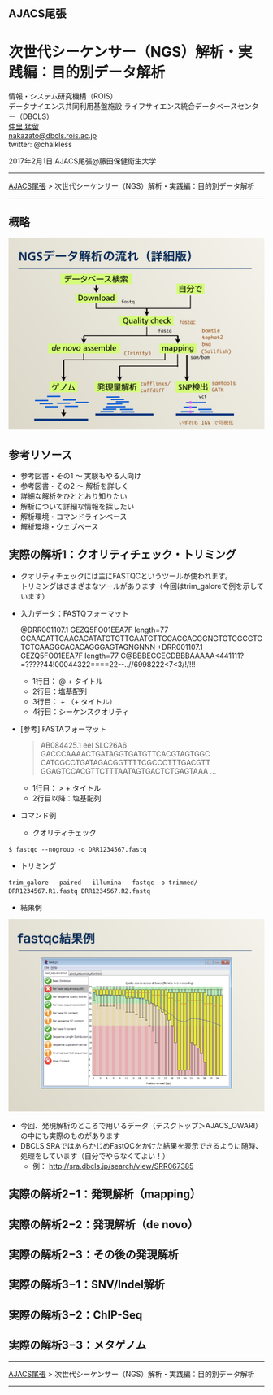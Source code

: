 ## AJACS尾張
# 次世代シーケンサー（NGS）解析・実践編：目的別データ解析

情報・システム研究機構（ROIS）  
データサイエンス共同利用基盤施設
ライフサイエンス統合データベースセンター（DBCLS）  
[仲里 猛留](http://data.dbcls.jp/~nakazato/)  
nakazato@dbcls.rois.ac.jp  
twitter: @chalkless

2017年2月1日 AJACS尾張@藤田保健衛生大学

----

[AJACS尾張](http://events.biosciencedb.jp/training/ajacs64/) > 次世代シーケンサー（NGS）解析・実践編：目的別データ解析

----

## 概略
  [![](images/ajacs64.nakazato.pm.004.png)]()

## 参考リソース
  - 参考図書・その1 〜 実験もやる人向け
  - 参考図書・その2 〜 解析を詳しく
  - 詳細な解析をひととおり知りたい
  - 解析について詳細な情報を探したい
  - 解析環境・コマンドラインベース
  - 解析環境・ウェブベース

## 実際の解析1：クオリティチェック・トリミング
- クオリティチェックには主にFASTQCというツールが使われます。  
トリミングはさまざまなツールがあります（今回はtrim_galoreで例を示しています）

- 入力データ：FASTQフォーマット


    @DRR001107.1 GEZQ5FO01EEA7F length=77
    GCAACATTCAACACATATGTGTTGAATGTTGCACGACGGNGTGTCGCGTCTCTCAAGGCACACAGGGAGTAGNGNNN
    +DRR001107.1 GEZQ5FO01EEA7F length=77
    C@BBBECCECDBBBAAAAA<441111?=?????44!00044322====22--..//6998222<7<3/!/!!!

  - 1行目： @ + タイトル
  - 2行目：塩基配列
  - 3行目： + （+ タイトル）
  - 4行目：シーケンスクオリティ


- [参考] FASTAフォーマット


    > AB084425.1 eel SLC26A6
    GACCCAAAACTGATAGGTGATGTTCACGTAGTGGC
    CATCGCCTGATAGACGGTTTTCGCCCTTTGACGTT
    GGAGTCCACGTTCTTTAATAGTGACTCTGAGTAAA
    …

  - 1行目： > + タイトル
  - 2行目以降：塩基配列


- コマンド例
  - クオリティチェック

`$ fastqc --nogroup -o DRR1234567.fastq`

  - トリミング

`trim_galore --paired --illumina --fastqc -o trimmed/ DRR1234567.R1.fastq DRR1234567.R2.fastq`

  - 結果例

  [![](images/ajacs64.nakazato.pm.017.png)]()

  - 今回、発現解析のところで用いるデータ（デスクトップ＞AJACS_OWARI）の中にも実際のものがあります
  - DBCLS SRAではあらかじめFastQCをかけた結果を表示できるように随時、処理をしています（自分でやらなくてよい！）
    - 例： http://sra.dbcls.jp/search/view/SRR067385


## 実際の解析2−1：発現解析（mapping）

## 実際の解析2−2：発現解析（de novo）

## 実際の解析2−3：その後の発現解析


## 実際の解析3−1：SNV/Indel解析


## 実際の解析3−2：ChIP-Seq


## 実際の解析3−3：メタゲノム



----

[AJACS尾張](http://events.biosciencedb.jp/training/ajacs64/) > 次世代シーケンサー（NGS）解析・実践編：目的別データ解析

----
